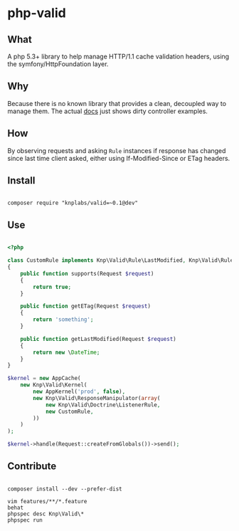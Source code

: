 # php-valid

## What

A php 5.3+ library to help manage HTTP/1.1 cache validation headers, 
using the symfony/HttpFoundation layer.

## Why

Because there is no known library that provides a clean, decoupled way to manage them.
The actual [docs](http://symfony.com/doc/current/book/http_cache.html#optimizing-your-code-with-validation) just shows dirty controller examples.

## How

By observing requests and asking `Rule` instances if response has changed 
since last time client asked, either using If-Modified-Since or ETag headers.

## Install

``` shell

composer require "knplabs/valid=~0.1@dev"

```

## Use

``` php

<?php

class CustomRule implements Knp\Valid\Rule\LastModified, Knp\Valid\Rule\ETag
{
    public function supports(Request $request)
    {
        return true;
    }

    public function getETag(Request $request)
    {
        return 'something';
    }

    public function getLastModified(Request $request)
    {
        return new \DateTime;
    }
}

$kernel = new AppCache(
    new Knp\Valid\Kernel(
        new AppKernel('prod', false),
        new Knp\Valid\ResponseManipulator(array(
            new Knp\Valid\Doctrine\ListenerRule,
            new CustomRule,
        ))
    )
);

$kernel->handle(Request::createFromGlobals())->send();

```

## Contribute


``` shell

composer install --dev --prefer-dist

vim features/**/*.feature
behat
phpspec desc Knp\Valid\*
phpspec run

```

